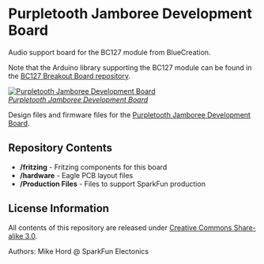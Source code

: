 Purpletooth Jamboree Development Board
==================

Audio support board for the BC127 module from BlueCreation.

Note that the Arduino library supporting the BC127 module can be found in the [BC127 Breakout Board repository](https://github.com/sparkfun/BC127_Breakout_Board).

[![Purpletooth Jamboree Development Board](https://dlnmh9ip6v2uc.cloudfront.net/images/products/1/1/9/2/4/11924-01_medium.jpg)  
*Purpletooth Jamboree Development Board*](https://www.sparkfun.com/products/11924)

Design files and firmware files for the [Purpletooth Jamboree Development Board](https://www.sparkfun.com/products/11924).

Repository Contents
-------------------

* **/fritzing** - Fritzing components for this board
* **/hardware** - Eagle PCB layout files
* **/Production Files** - Files to support SparkFun production

License Information
-------------------

All contents of this repository are released under [Creative Commons Share-alike 3.0](http://creativecommons.org/licenses/by-sa/3.0/).

Authors: Mike Hord @ SparkFun Electonics
